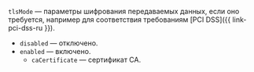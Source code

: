 `tlsMode` — параметры шифрования передаваемых данных, если оно требуется, например для соответствия требованиям [PCI DSS]({{ link-pci-dss-ru }}).

* `disabled` — отключено.
* `enabled` — включено.
    * `caCertificate` — сертификат CA.
